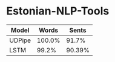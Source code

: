 # Estonian-NLP-Tools

<table>
    <thead>
        <tr>
            <th>Model</th>
            <th>Words</th>
            <th>Sents</th>
        </tr>
    </thead>
    <tbody>
        <tr>
            <td>UDPipe</td>
            <td>100.0%</td>
            <td>91.7%	</td>
        </tr>
        <tr>
            <td>LSTM</td>
            <td>99.2%</td>
            <td>90.39%</td>
        </tr>
    </tbody>
</table>
